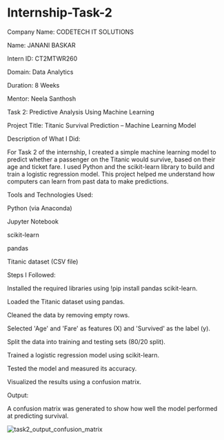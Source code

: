 # Internship-Task-2

Company Name: CODETECH IT SOLUTIONS

Name: JANANI BASKAR

Intern ID: CT2MTWR260

Domain: Data Analytics

Duration: 8 Weeks

Mentor: Neela Santhosh

Task 2: Predictive Analysis Using Machine Learning

Project Title: Titanic Survival Prediction – Machine Learning Model

Description of What I Did:

For Task 2 of the internship, I created a simple machine learning model to predict whether a passenger on the Titanic would survive, based on their age and ticket fare. I used Python and the scikit-learn library to build and train a logistic regression model. This project helped me understand how computers can learn from past data to make predictions.

Tools and Technologies Used:

Python (via Anaconda)

Jupyter Notebook

scikit-learn

pandas

Titanic dataset (CSV file)

Steps I Followed:

Installed the required libraries using !pip install pandas scikit-learn.

Loaded the Titanic dataset using pandas.

Cleaned the data by removing empty rows.

Selected 'Age' and 'Fare' as features (X) and 'Survived' as the label (y).

Split the data into training and testing sets (80/20 split).

Trained a logistic regression model using scikit-learn.

Tested the model and measured its accuracy.

Visualized the results using a confusion matrix.

Output:

A confusion matrix was generated to show how well the model performed at predicting survival.

![task2_output_confusion_matrix](https://github.com/user-attachments/assets/e42c8555-9b5c-4151-800f-7df8dc8b9fd2)
